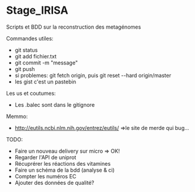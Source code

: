 # Stage_IRISA
Scripts et BDD sur la reconstruction des metagénomes

Commandes utiles:
- git status
- git add fichier.txt
- git commit -m "message"
- git push
- si problemes: git fetch origin, puis git reset --hard origin/master
- les gist c'est un pastebin

Les us et coutumes:
- Les .balec sont dans le gitignore 

Memmo:
- http://eutils.ncbi.nlm.nih.gov/entrez/eutils/ =>le site de merde qui bug...

TODO:
- Faire un nouveau delivery sur micro => OK!
- Regarder l'API de uniprot
- Récuprérer les réactions des vitamines
- Faire un schéma de la bdd (analyse & ci)
- Compter les numéros EC
- Ajouter des données de qualité?